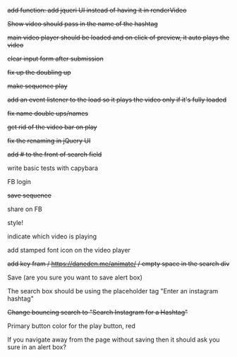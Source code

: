 ~~add function: add jqueri UI instead of having it in renderVideo~~

~~Show video should pass in the name of the hashtag~~

~~main video player should be loaded and on click of preview, it auto plays the video~~

~~clear input form after submission~~

~~fix up the doubling up~~

~~make sequence play~~

~~add an event listener to the load so it plays the video only if it's fully loaded~~

~~fix name double ups/names~~

~~get rid of the video bar on play~~

~~fix the renaming in jQuery UI~~

~~add # to the front of search field~~

write basic tests with capybara

FB login

~~save sequence~~

share on FB

style!

indicate which video is playing

add stamped font icon on the video player

~~add key fram / https://daneden.me/animate/ / empty space in the search div~~

Save (are you sure you want to save alert box)

The search box should be using the placeholder tag "Enter an instagram hashtag"

~~Change bouncing search to "Search Instagram for a Hashtag"~~

Primary button color for the play button, red

If you navigate away from the page without saving then it should ask you sure in an alert box?




